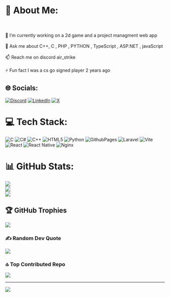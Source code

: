 

# 💫 About Me:
<br><br>    🔭 I’m currently working on a 2d game and a project managment web app<br><br>    💬 Ask me about C++, C , PHP , PYTHON , TypeScript , ASP.NET , javaScript<br><br>    📫 Reach me on discord air_strike<br><br>    ⚡ Fun fact I was a cs go signed player 2 years ago<br>


## 🌐 Socials:
[![Discord](https://img.shields.io/badge/Discord-%237289DA.svg?logo=discord&logoColor=white)](https://discord.gg/718529151681691699) [![LinkedIn](https://img.shields.io/badge/LinkedIn-%230077B5.svg?logo=linkedin&logoColor=white)](https://linkedin.com/in/aziz-sami-53ab46278) [![X](https://img.shields.io/badge/X-black.svg?logo=X&logoColor=white)](https://x.com/@10kFbi) 

# 💻 Tech Stack:
![C](https://img.shields.io/badge/c-%2300599C.svg?style=for-the-badge&logo=c&logoColor=white) ![C#](https://img.shields.io/badge/c%23-%23239120.svg?style=for-the-badge&logo=csharp&logoColor=white) ![C++](https://img.shields.io/badge/c++-%2300599C.svg?style=for-the-badge&logo=c%2B%2B&logoColor=white) ![HTML5](https://img.shields.io/badge/html5-%23E34F26.svg?style=for-the-badge&logo=html5&logoColor=white) ![Python](https://img.shields.io/badge/python-3670A0?style=for-the-badge&logo=python&logoColor=ffdd54) ![GithubPages](https://img.shields.io/badge/github%20pages-121013?style=for-the-badge&logo=github&logoColor=white) ![Laravel](https://img.shields.io/badge/laravel-%23FF2D20.svg?style=for-the-badge&logo=laravel&logoColor=white) ![Vite](https://img.shields.io/badge/vite-%23646CFF.svg?style=for-the-badge&logo=vite&logoColor=white) ![React](https://img.shields.io/badge/react-%2320232a.svg?style=for-the-badge&logo=react&logoColor=%2361DAFB) ![React Native](https://img.shields.io/badge/react_native-%2320232a.svg?style=for-the-badge&logo=react&logoColor=%2361DAFB) ![Nginx](https://img.shields.io/badge/nginx-%23009639.svg?style=for-the-badge&logo=nginx&logoColor=white)
# 📊 GitHub Stats:
![](https://github-readme-stats.vercel.app/api?username=1tapsMachine&theme=dark&hide_border=false&include_all_commits=false&count_private=true)<br/>
![](https://github-readme-streak-stats.herokuapp.com/?user=1tapsMachine&theme=dark&hide_border=false)<br/>
![](https://github-readme-stats.vercel.app/api/top-langs/?username=1tapsMachine&theme=dark&hide_border=false&include_all_commits=false&count_private=true&layout=compact)

## 🏆 GitHub Trophies
![](https://github-profile-trophy.vercel.app/?username=1tapsMachine&theme=monokai&no-frame=false&no-bg=false&margin-w=4)

### ✍️ Random Dev Quote
![](https://quotes-github-readme.vercel.app/api?type=vetical&theme=radical)

### 🔝 Top Contributed Repo
![](https://github-contributor-stats.vercel.app/api?username=1tapsMachine&limit=5&theme=dark&combine_all_yearly_contributions=true)

---
[![](https://visitcount.itsvg.in/api?id=1tapsMachine&icon=0&color=0)](https://visitcount.itsvg.in)

<!-- Proudly created with GPRM ( https://gprm.itsvg.in ) -->
